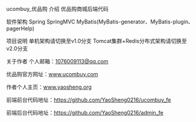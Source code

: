 ucombuy_优品购
介绍
优品购商城后端代码

软件架构
Spring SpringMVC MyBatis(MyBatis-generator、MyBatis-plugin、pagerHelp)

项目说明
单机架构请切换至v1.0分支 Tomcat集群+Redis分布式架构请切换至v2.0分支

关于作者
个人邮箱：1076009113@qq.com

优品购官方网址：www.ucombuy.com

作者个人主页：www.yaosheng.org

前端前台代码地址：https://github.com/YaoSheng0216/ucombuy_fe

前端后台代码地址：https://github.com/YaoSheng0216/admin_fe
